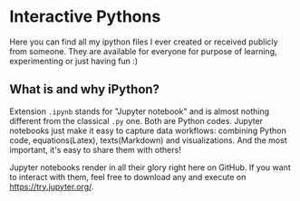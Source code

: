 # Interactive Pythons

Here you can find all my ipython files I ever created or received publicly from someone. They are available for everyone for purpose of learning, experimenting or just having fun :)

## What is and why iPython?
Extension `.ipynb` stands for "Jupyter notebook" and is almost nothing different from the classical `.py` one. Both are Python codes. Jupyter notebooks just make it easy to capture data workflows: combining Python code, equations(Latex), texts(Markdown) and visualizations. And the most important, it's easy to share them with others!

Jupyter notebooks render in all their glory right here on GitHub. If you want to interact with them, feel free to download any and execute on https://try.jupyter.org/.
